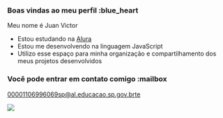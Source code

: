 ### Boas vindas ao meu perfil :blue_heart

Meu nome é Juan Victor 

- Estou estudando na [Alura](https://www.alura.com.br)
- Estou me desenvolvendo na linguagem JavaScript
- Utilizo esse espaço para minha organização e compartilhamento dos meus projetos desenvolvidos

### Você pode entrar em contato comigo :mailbox

00001106996069sp@al.educacao.sp.gov.brte

![](https://media1.tenor.com/m/l-W2gC9xdXwAAAAd/canal-hipocritas-cumprimento.gif)
